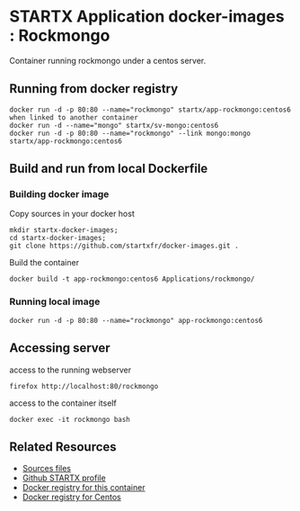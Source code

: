 # STARTX Application docker-images : Rockmongo

Container running rockmongo under a centos server.

## Running from docker registry

	docker run -d -p 80:80 --name="rockmongo" startx/app-rockmongo:centos6
	when linked to another container
	docker run -d --name="mongo" startx/sv-mongo:centos6
	docker run -d -p 80:80 --name="rockmongo" --link mongo:mongo startx/app-rockmongo:centos6

## Build and run from local Dockerfile
### Building docker image
Copy sources in your docker host 

	mkdir startx-docker-images; 
	cd startx-docker-images;
	git clone https://github.com/startxfr/docker-images.git .

Build the container

	docker build -t app-rockmongo:centos6 Applications/rockmongo/

### Running local image

	docker run -d -p 80:80 --name="rockmongo" app-rockmongo:centos6

## Accessing server
access to the running webserver

	firefox http://localhost:80/rockmongo

access to the container itself

	docker exec -it rockmongo bash

## Related Resources
* [Sources files](https://github.com/startxfr/docker-images/tree/centos6/Applications/rockmongo)
* [Github STARTX profile](https://github.com/startxfr/docker-images)
* [Docker registry for this container](https://registry.hub.docker.com/u/startx/app-rockmongo/)
* [Docker registry for Centos](https://registry.hub.docker.com/u/centos/)


